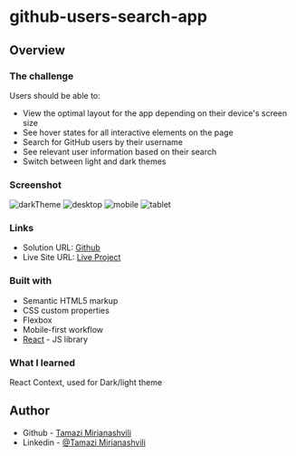 # github-users-search-app

## Overview

### The challenge

Users should be able to:

- View the optimal layout for the app depending on their device's screen size
- See hover states for all interactive elements on the page
- Search for GitHub users by their username
- See relevant user information based on their search
- Switch between light and dark themes

### Screenshot

![darkTheme](./screenshots/darkTheme.png)
![desktop](./screenshots/desktop.png)
![mobile](./screenshots/mobile.png)
![tablet](./screenshots/tablet.png)

### Links

- Solution URL: [Github](https://your-solution-url.com)
- Live Site URL: [Live Project](https://your-live-site-url.com)


### Built with

- Semantic HTML5 markup
- CSS custom properties
- Flexbox
- Mobile-first workflow
- [React](https://reactjs.org/) - JS library


### What I learned

React Context, used for Dark/light theme


## Author

- Github - [Tamazi Mirianashvili](https://github.com/batonitamazi)
- Linkedin - [@Tamazi Mirianashvili](https://www.linkedin.com/in/tamazi-mirianashvili-735600210/)